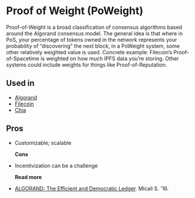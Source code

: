 # Proof of Weight \(PoWeight\)

Proof-of-Weight is a broad classification of consensus algorithms based around the Algorand consensus model. The general idea is that where in PoS, your percentage of tokens owned in the network represents your probability of “discovering” the next block, in a PoWeight system, some other relatively weighted value is used. Concrete example: Filecoin’s Proof-of-Spacetime is weighted on how much IPFS data you’re storing. Other systems could include weights for things like Proof-of-Reputation.

## Used in

* [Algorand](https://people.csail.mit.edu/nickolai/papers/gilad-algorand-eprint.pdf)
* [Filecoin](https://filecoin.io)
* [Chia](https://chia.network)

## Pros

* Customizable; scalable

  **Cons**

* Incentivization can be a challenge

  **Read more**

* [ALGORAND: The Efficient and Democratic Ledger](https://arxiv.org/pdf/1607.01341.pdf). Micali S. '16.

